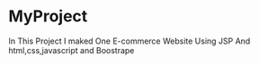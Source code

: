 # MyProject
In This Project I maked One E-commerce Website Using JSP And html,css,javascript and Boostrape 
